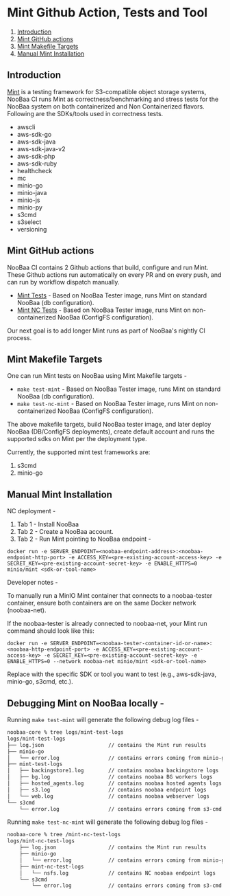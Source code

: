 # Mint Github Action, Tests and Tool

1. [Introduction](#introduction)
2. [Mint GitHub actions](#mint-github-actions)
3. [Mint Makefile Targets](#mint-makefile-targets)
4. [Manual Mint Installation](#manual-mint-installation)



## Introduction

[Mint](https://github.com/minio/mint) is a testing framework for S3-compatible object storage systems, NooBaa CI runs Mint as correctness/benchmarking and stress tests for the NooBaa system on both containerized and Non Containerized flavors.
Following are the SDKs/tools used in correctness tests.

- awscli
- aws-sdk-go
- aws-sdk-java
- aws-sdk-java-v2
- aws-sdk-php
- aws-sdk-ruby
- healthcheck
- mc
- minio-go
- minio-java
- minio-js
- minio-py
- s3cmd
- s3select
- versioning

## Mint GitHub actions

NooBaa CI contains 2 Github actions that build, configure and run Mint. These Github actions run automatically on every PR and on every push, and can run by workflow dispatch manually.
* [Mint Tests](../../.github/workflows/mint-tests.yaml) - Based on NooBaa Tester image, runs Mint on standard NooBaa (db configuration).
* [Mint NC Tests](../../.github/workflows/mint-nc-tests.yaml) - Based on NooBaa Tester image, runs Mint on non-containerized NooBaa (ConfigFS configuration).

Our next goal is to add longer Mint runs as part of NooBaa's nightly CI process.

## Mint Makefile Targets

One can run Mint tests on NooBaa using Mint Makefile targets - 
* `make test-mint` - Based on NooBaa Tester image, runs Mint on standard NooBaa (db configuration).
* `make test-nc-mint` - Based on NooBaa Tester image, runs Mint on non-containerized NooBaa (ConfigFS configuration).

The above makefile targets, build NooBaa tester image, and later deploy NooBaa (DB/ConfigFS deployments), create default account and runs the supported sdks on Mint per the deployment type.

Currently, the supported mint test frameworks are:
1. s3cmd
2. minio-go

## Manual Mint Installation

NC deployment - 
1. Tab 1 - Install NooBaa
2. Tab 2 - Create a NooBaa account.
2. Tab 2 - Run Mint pointing to NooBaa endpoint -  
```
docker run -e SERVER_ENDPOINT=<noobaa-endpoint-address>:<noobaa-endpoint-http-port> -e ACCESS_KEY=<pre-existing-account-access-key> -e SECRET_KEY=<pre-existing-account-secret-key> -e ENABLE_HTTPS=0 minio/mint <sdk-or-tool-name>
```

Developer notes -


To manually run a MinIO Mint container that connects to a noobaa-tester container, ensure both containers are on the same Docker network (noobaa-net).


If the noobaa-tester is already connected to noobaa-net, your Mint run command should look like this:
```
docker run -e SERVER_ENDPOINT=<noobaa-tester-container-id-or-name>:<noobaa-http-endpoint-port> -e ACCESS_KEY=<pre-existing-account-access-key> -e SECRET_KEY=<pre-existing-account-secret-key> -e ENABLE_HTTPS=0 --network noobaa-net minio/mint <sdk-or-tool-name>
```

Replace <sdk-or-tool-name> with the specific SDK or tool you want to test (e.g., aws-sdk-java, minio-go, s3cmd, etc.).

## Debugging Mint on NooBaa locally - 
Running `make test-mint` will generate the following debug log files - 

```bash
noobaa-core % tree logs/mint-test-logs
logs/mint-test-logs
├── log.json                     // contains the Mint run results
├── minio-go
│   └── error.log                // contains errors coming from minio-go run
├── mint-test-logs
│   ├── backingstore1.log        // contains noobaa backingstore logs
│   ├── bg.log                   // contains noobaa BG workers logs
│   ├── hosted_agents.log        // contains noobaa hosted agents logs
│   ├── s3.log                   // contains noobaa endpoint logs
│   └── web.log                  // contains noobaa webserver logs
└── s3cmd
    └── error.log                // contains errors coming from s3-cmd run

```

Running `make test-nc-mint` will generate the following debug log files - 

```bash
noobaa-core % tree /mint-nc-test-logs
logs/mint-nc-test-logs
    ├── log.json                 // contains the Mint run results
    ├── minio-go
    │   └── error.log            // contains errors coming from minio-go run
    ├── mint-nc-test-logs
    │   └── nsfs.log             // contains NC noobaa endpoint logs
    └── s3cmd 
        └── error.log            // contains errors coming from s3-cmd run

```
